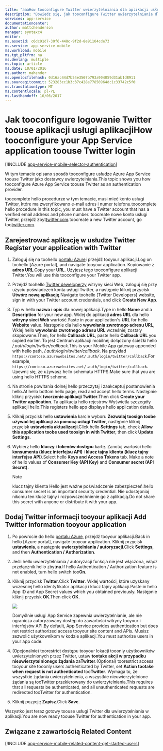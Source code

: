 ```yaml
---
title: "aaaHow tooconfigure Twitter uwierzytelniania dla aplikacji usługi aplikacji"
description: "Dowiedz się, jak tooconfigure Twitter uwierzytelniania dla aplikacji usługi aplikacji."
services: app-service
documentationcenter: 
author: mattchenderson
manager: syntaxc4
editor: 
ms.assetid: c6dc91d7-30f6-448c-9f2d-8e91104cde73
ms.service: app-service-mobile
ms.workload: mobile
ms.tgt_pltfrm: na
ms.devlang: multiple
ms.topic: article
ms.date: 10/01/2016
ms.author: mahender
ms.openlocfilehash: 0d16ac44d7b54e3567b793a904059d31ab1d8911
ms.sourcegitcommit: 523283cc1b3c37c428e77850964dc1c33742c5f0
ms.translationtype: MT
ms.contentlocale: pl-PL
ms.lasthandoff: 10/06/2017
---
```

# <a name="how-tooconfigure-your-app-service-application-toouse-twitter-login"></a><span data-ttu-id="2b22e-103">Jak tooconfigure logowanie Twitter toouse aplikacji usługi aplikacji</span><span class="sxs-lookup"><span data-stu-id="2b22e-103">How tooconfigure your App Service application toouse Twitter login</span></span>
[!INCLUDE [app-service-mobile-selector-authentication](../../includes/app-service-mobile-selector-authentication.md)]

<span data-ttu-id="2b22e-104">W tym temacie opisano sposób tooconfigure usłudze Azure App Service toouse Twitter jako dostawcy uwierzytelniania.</span><span class="sxs-lookup"><span data-stu-id="2b22e-104">This topic shows you how tooconfigure Azure App Service toouse Twitter as an authentication provider.</span></span>

<span data-ttu-id="2b22e-105">toocomplete hello procedurze w tym temacie, musi mieć konto usługi Twitter, które ma zweryfikowano e-mail adres i numer telefonu.</span><span class="sxs-lookup"><span data-stu-id="2b22e-105">toocomplete hello procedure in this topic, you must have a Twitter account that has a verified email address and phone number.</span></span> <span data-ttu-id="2b22e-106">toocreate nowe konto usługi Twitter, przejdź zbyt<a href="http://go.microsoft.com/fwlink/p/?LinkID=268287" target="_blank">twitter.com</a>.</span><span class="sxs-lookup"><span data-stu-id="2b22e-106">toocreate a new Twitter account, go too<a href="http://go.microsoft.com/fwlink/p/?LinkID=268287" target="_blank">twitter.com</a>.</span></span>

## <span data-ttu-id="2b22e-107"><a name="register"></a>Zarejestrować aplikację w usłudze Twitter</span><span class="sxs-lookup"><span data-stu-id="2b22e-107"><a name="register"> </a>Register your application with Twitter</span></span>
1. <span data-ttu-id="2b22e-108">Zaloguj się na toohello [portalu Azure]i przejdź tooyour aplikacji.</span><span class="sxs-lookup"><span data-stu-id="2b22e-108">Log on toohello [Azure portal], and navigate tooyour application.</span></span> <span data-ttu-id="2b22e-109">Kopiowanie z **adres URL**.</span><span class="sxs-lookup"><span data-stu-id="2b22e-109">Copy your **URL**.</span></span> <span data-ttu-id="2b22e-110">Użyjesz tego tooconfigure aplikacji Twitter.</span><span class="sxs-lookup"><span data-stu-id="2b22e-110">You will use this tooconfigure your Twitter app.</span></span>
2. <span data-ttu-id="2b22e-111">Przejdź toohello [Twitter deweloperzy] witryny sieci Web, zaloguj się przy użyciu poświadczeń konta usługi Twitter, a następnie kliknij przycisk **Utwórz nową aplikację**.</span><span class="sxs-lookup"><span data-stu-id="2b22e-111">Navigate toohello [Twitter Developers] website, sign in with your Twitter account credentials, and click **Create New App**.</span></span>
3. <span data-ttu-id="2b22e-112">Typ w hello **nazwa** i **opis** dla nowej aplikacji.</span><span class="sxs-lookup"><span data-stu-id="2b22e-112">Type in hello **Name** and a **Description** for your new app.</span></span> <span data-ttu-id="2b22e-113">Wklej do aplikacji **adres URL** dla hello **witryny sieci Web** wartość.</span><span class="sxs-lookup"><span data-stu-id="2b22e-113">Paste in your application's **URL** for hello **Website** value.</span></span> <span data-ttu-id="2b22e-114">Następnie dla hello **wywołania zwrotnego adresu URL**, Wklej hello **wywołania zwrotnego adresu URL** wcześniej zostały skopiowane.</span><span class="sxs-lookup"><span data-stu-id="2b22e-114">Then, for hello **Callback URL**, paste hello **Callback URL** you copied earlier.</span></span> <span data-ttu-id="2b22e-115">To jest Centrum aplikacji mobilnej dołączony ścieżki hello */.auth/login/twitter/callback*.</span><span class="sxs-lookup"><span data-stu-id="2b22e-115">This is your Mobile App gateway appended with hello path, */.auth/login/twitter/callback*.</span></span> <span data-ttu-id="2b22e-116">Na przykład `https://contoso.azurewebsites.net/.auth/login/twitter/callback`.</span><span class="sxs-lookup"><span data-stu-id="2b22e-116">For example, `https://contoso.azurewebsites.net/.auth/login/twitter/callback`.</span></span> <span data-ttu-id="2b22e-117">Upewnij się, że używasz hello schematu HTTPS.</span><span class="sxs-lookup"><span data-stu-id="2b22e-117">Make sure that you are using hello HTTPS scheme.</span></span>
4. <span data-ttu-id="2b22e-118">Na stronie powitania dolnej hello przeczytaj i zaakceptuj postanowienia hello.</span><span class="sxs-lookup"><span data-stu-id="2b22e-118">At hello bottom hello page, read and accept hello terms.</span></span> <span data-ttu-id="2b22e-119">Następnie kliknij przycisk **tworzenie aplikacji Twitter**.</span><span class="sxs-lookup"><span data-stu-id="2b22e-119">Then click **Create your Twitter application**.</span></span> <span data-ttu-id="2b22e-120">Ta aplikacja hello rejestrów Wyświetla szczegóły aplikacji hello.</span><span class="sxs-lookup"><span data-stu-id="2b22e-120">This registers hello app displays hello application details.</span></span>
5. <span data-ttu-id="2b22e-121">Kliknij przycisk hello **ustawienia** karcie wyboru **Zezwalaj toosign toobe używać tej aplikacji za pomocą usługi Twitter**, następnie kliknij przycisk **ustawienia aktualizacji**.</span><span class="sxs-lookup"><span data-stu-id="2b22e-121">Click hello **Settings** tab, check **Allow this application toobe used toosign in with Twitter**, then click **Update Settings**.</span></span>
6. <span data-ttu-id="2b22e-122">Wybierz hello **kluczy i tokenów dostępu** kartę. Zanotuj wartości hello **konsumenta (klucz interfejsu API)** i **klucz tajny klienta (klucz tajny interfejsu API)**.</span><span class="sxs-lookup"><span data-stu-id="2b22e-122">Select hello **Keys and Access Tokens** tab. Make a note of hello values of **Consumer Key (API Key)** and **Consumer secret (API Secret)**.</span></span>
   
   > [!NOTE]
   > <span data-ttu-id="2b22e-123">klucz tajny klienta Hello jest ważne poświadczenie zabezpieczeń.</span><span class="sxs-lookup"><span data-stu-id="2b22e-123">hello consumer secret is an important security credential.</span></span> <span data-ttu-id="2b22e-124">Nie udostępniaj nikomu ten klucz tajny i rozpowszechnienie go z aplikacją.</span><span class="sxs-lookup"><span data-stu-id="2b22e-124">Do not share this secret with anyone or distribute it with your app.</span></span>
   > 
   > 

## <span data-ttu-id="2b22e-125"><a name="secrets"></a>Dodaj Twitter informacji tooyour aplikacji</span><span class="sxs-lookup"><span data-stu-id="2b22e-125"><a name="secrets"> </a>Add Twitter information tooyour application</span></span>
1. <span data-ttu-id="2b22e-126">Po powrocie do hello [portalu Azure], przejdź tooyour aplikacji.</span><span class="sxs-lookup"><span data-stu-id="2b22e-126">Back in hello [Azure portal], navigate tooyour application.</span></span> <span data-ttu-id="2b22e-127">Kliknij przycisk **ustawienia**, a następnie **uwierzytelniania / autoryzacji**.</span><span class="sxs-lookup"><span data-stu-id="2b22e-127">Click **Settings**, and then **Authentication / Authorization**.</span></span>
2. <span data-ttu-id="2b22e-128">Jeśli hello uwierzytelniania / autoryzacji funkcja nie jest włączona, włącz przełącznik hello zbyt**na**.</span><span class="sxs-lookup"><span data-stu-id="2b22e-128">If hello Authentication / Authorization feature is not enabled, turn hello switch too**On**.</span></span>
3. <span data-ttu-id="2b22e-129">Kliknij przycisk **Twitter**.</span><span class="sxs-lookup"><span data-stu-id="2b22e-129">Click **Twitter**.</span></span> <span data-ttu-id="2b22e-130">Wklej wartości, które uzyskany wcześniej hello identyfikator aplikacji i klucz tajny aplikacji.</span><span class="sxs-lookup"><span data-stu-id="2b22e-130">Paste in hello App ID and App Secret values which you obtained previously.</span></span> <span data-ttu-id="2b22e-131">Następnie kliknij przycisk **OK**.</span><span class="sxs-lookup"><span data-stu-id="2b22e-131">Then click **OK**.</span></span>
   
   ![][1]
   
   <span data-ttu-id="2b22e-132">Domyślnie usługi App Service zapewnia uwierzytelnianie, ale nie ogranicza autoryzowany dostęp do zawartości witryny tooyour i interfejsów API.</span><span class="sxs-lookup"><span data-stu-id="2b22e-132">By default, App Service provides authentication but does not restrict authorized access tooyour site content and APIs.</span></span> <span data-ttu-id="2b22e-133">Musisz zezwolić użytkownikom w kodzie aplikacji.</span><span class="sxs-lookup"><span data-stu-id="2b22e-133">You must authorize users in your app code.</span></span>
4. <span data-ttu-id="2b22e-134">(Opcjonalnie) toorestrict dostępu tooyour lokacji tooonly użytkowników uwierzytelnionych przez Twitter, ustaw **tootake akcji w przypadku nieuwierzytelnionego żądania** za**Twitter**.</span><span class="sxs-lookup"><span data-stu-id="2b22e-134">(Optional) toorestrict access tooyour site tooonly users authenticated by Twitter, set **Action tootake when request is not authenticated** too**Twitter**.</span></span> <span data-ttu-id="2b22e-135">Wymaga to, że wszystkie żądania uwierzytelnienia, a wszystkie nieuwierzytelnione żądania są tooTwitter przekierowany do uwierzytelniania.</span><span class="sxs-lookup"><span data-stu-id="2b22e-135">This requires that all requests be authenticated, and all unauthenticated requests are redirected tooTwitter for authentication.</span></span>
5. <span data-ttu-id="2b22e-136">Kliknij pozycję **Zapisz**.</span><span class="sxs-lookup"><span data-stu-id="2b22e-136">Click **Save**.</span></span>

<span data-ttu-id="2b22e-137">Wszystko jest teraz gotowy toouse usługi Twitter dla uwierzytelniania w aplikacji.</span><span class="sxs-lookup"><span data-stu-id="2b22e-137">You are now ready toouse Twitter for authentication in your app.</span></span>

## <span data-ttu-id="2b22e-138"><a name="related-content"></a>Związane z zawartością</span><span class="sxs-lookup"><span data-stu-id="2b22e-138"><a name="related-content"> </a>Related Content</span></span>
[!INCLUDE [app-service-mobile-related-content-get-started-users](../../includes/app-service-mobile-related-content-get-started-users.md)]

<!-- Images. -->

[0]: ./media/app-service-mobile-how-to-configure-twitter-authentication/app-service-twitter-redirect.png
[1]: ./media/app-service-mobile-how-to-configure-twitter-authentication/mobile-app-twitter-settings.png

<!-- URLs. -->

[Twitter deweloperzy]: http://go.microsoft.com/fwlink/p/?LinkId=268300
[portalu Azure]: https://portal.azure.com/
[xamarin]: ../app-services-mobile-app-xamarin-ios-get-started-users.md
